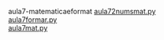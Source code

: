 aula7-matematicaeformat 
<a href='https://gabrielryanft.github.io/learning/cursoemvideo/python/aulas/aula7-matematicaeformat/aula72numsmat.py/' target='_blank' rel='next'>aula72numsmat.py</a><br/>
<a href='https://gabrielryanft.github.io/learning/cursoemvideo/python/aulas/aula7-matematicaeformat/aula7formar.py/' target='_blank' rel='next'>aula7formar.py</a><br/>
<a href='https://gabrielryanft.github.io/learning/cursoemvideo/python/aulas/aula7-matematicaeformat/aula7mat.py/' target='_blank' rel='next'>aula7mat.py</a><br/>
